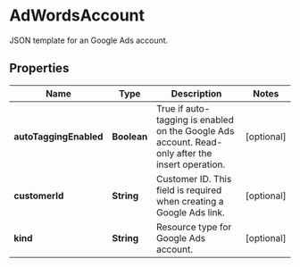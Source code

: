 

# AdWordsAccount

JSON template for an Google Ads account.

## Properties

| Name | Type | Description | Notes |
|------------ | ------------- | ------------- | -------------|
|**autoTaggingEnabled** | **Boolean** | True if auto-tagging is enabled on the Google Ads account. Read-only after the insert operation. |  [optional] |
|**customerId** | **String** | Customer ID. This field is required when creating a Google Ads link. |  [optional] |
|**kind** | **String** | Resource type for Google Ads account. |  [optional] |



